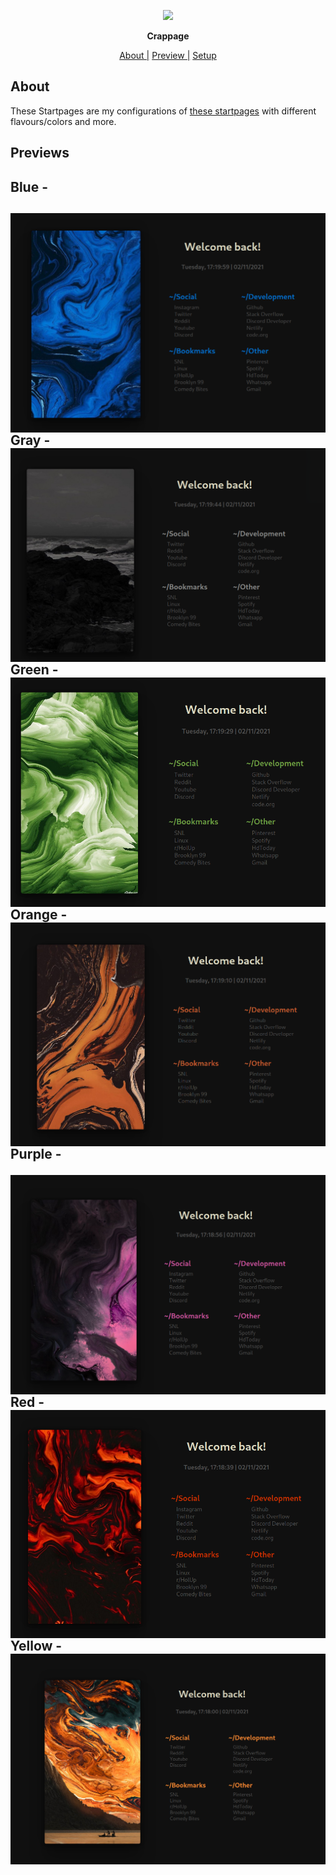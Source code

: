 <p align="center">
  <img width="25%" src="https://cdn.discordapp.com/avatars/696245520129196063/86c414c669e503c8843fcbe02c95cd8d.png" />
</p>

<p align="center">
  <b>Crappage</b>
</p>

<p align="center">
<a href="#about">About  |</a>
<a href="#previews">Preview  |</a>
<a href="#setup">Setup  </a>
</p>

## About

These Startpages are my configurations of [these startpages](https://github.com/HeavyRain266/Startpage) with different flavours/colors and more.

## Previews
<p>
<h2>Blue -<h2> 

<img src="previews/blue.png" alt="img" align="right">
</p>

<p>
Gray - 

<img src="previews/gray.png" alt="img" align="right">
</p>

<p>
Green - 

<img src="previews/green.png" alt="img" align="right">
</p>

<p>
Orange - 

<img src="previews/orange.png" alt="img" align="right">
</p>

<p>
  
Purple - 

<img src="previews/purple.png" alt="img" align="right">
</p>

<p>
Red - 

<img src="previews/red.png" alt="img" align="right">
</p>

<p>
Yellow - 

<img src="previews/yellow.png" alt="img" align="right">
</p>
